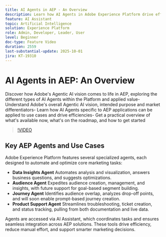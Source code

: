 ```yaml
---
title: AI Agents in AEP - An Overview
description: Learn how AI Agents in Adobe Experience Platform drive efficiency, support real use cases, and deliver applied value. Explore vision, roadmap, and how to start.
feature: AI Assistant
topic: Artificial Intelligence
solution: Experience Platform
role: Admin, Developer, Leader, User
level: Beginner
doc-type: Feature Video
duration: 2559
last-substantial-update: 2025-10-01
jira: KT-19310
---
```


# AI Agents in AEP: An Overview

Discover how Adobe's Agentic AI vision comes to life in AEP, exploring the different types of AI Agents within the Platform and applied value- Understand Adobe's overall Agentic AI vision, intended purpose and market differentiators- Learn how AI Agents specific to AEP applications can be applied to use cases and drive efficiencies- Get a practical overview of what's available now, what's on the roadmap, and how to get started

>[!VIDEO](https://video.tv.adobe.com/v/3475315/?learn=on&enablevpops)

## Key AEP Agents and Use Cases

Adobe Experience Platform features several specialized agents, each designed to automate and optimize core marketing tasks:

* **Data Insights Agent** Automates analysis and visualization, answers business questions, and suggests optimizations.
* **Audience Agent** Expedites audience creation, management, and insights, with future support for goal-based segment building.
* **Journey Agent** Identifies audience overlap, analyzes drop-off points, and will soon enable prompt-based journey creation.
* **Product Support Agent** Streamlines troubleshooting, ticket creation, and status tracking, pulling from both documentation and live data.

Agents are accessed via AI Assistant, which coordinates tasks and ensures seamless integration across AEP solutions. These tools drive efficiency, reduce manual effort, and support smarter marketing decisions.

